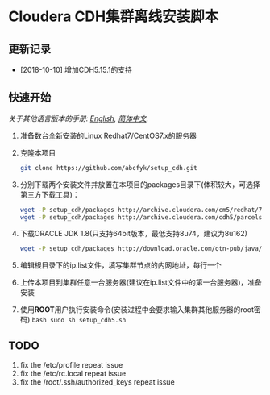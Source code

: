 # Cloudera CDH集群离线安装脚本

## 更新记录
- [2018-10-10] 增加CDH5.15.1的支持 


## 快速开始
*关于其他语言版本的手册: [English](README-en.md), [简体中文](README.md).*

1. 准备数台全新安装的Linux Redhat7/CentOS7.x的服务器

2. 克隆本项目
    ```bash
    git clone https://github.com/abcfyk/setup_cdh.git
    ```
3. 分别下载两个安装文件并放置在本项目的packages目录下(体积较大，可选择第三方下载工具)：
    ```bash
    wget -P setup_cdh/packages http://archive.cloudera.com/cm5/redhat/7/x86_64/cm/5.15.1/RPMS/x86_64/cloudera-manager-daemons-5.15.1-1.cm5151.p0.3.el7.x86_64.rpm
    wget -P setup_cdh/packages http://archive.cloudera.com/cdh5/parcels/latest/CDH-5.15.1-1.cdh5.15.1.p0.4-el7.parcel 
    ```
4. 下载ORACLE JDK 1.8(只支持64bit版本，最低支持8u74，建议为8u162)
    ```bash
    wget -P setup_cdh/packages http://download.oracle.com/otn-pub/java/jdk/8u181-b13/96a7b8442fe848ef90c96a2fad6ed6d1/jdk-8u181-linux-x64.tar.gz
    ```

5. 编辑根目录下的ip.list文件，填写集群节点的内网地址，每行一个

6. 上传本项目到集群任意一台服务器(建议在ip.list文件中的第一台服务器)，准备安装

7. 使用**ROOT**用户执行安装命令(安装过程中会要求输入集群其他服务器的root密码)
       ```bash
       sudo sh setup_cdh5.sh
       ```

## TODO
1. fix the /etc/profile repeat issue
2. fix the /etc/rc.local repeat issue
3. fix the /root/.ssh/authorized_keys repeat issue